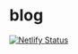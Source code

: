 # blog

[![Netlify Status](https://api.netlify.com/api/v1/badges/3b783da8-c59c-4ddc-94b6-d6eab4b4dc47/deploy-status)](https://app.netlify.com/sites/estebanahcealgo/deploys)
